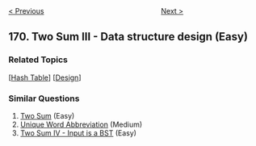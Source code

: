 <!--|This file generated by command(leetcode description); DO NOT EDIT.    |-->
<!--+----------------------------------------------------------------------+-->
<!--|@author    Openset <openset.wang@gmail.com>                           |-->
<!--|@link      https://github.com/openset                                 |-->
<!--|@home      https://github.com/openset/leetcode                        |-->
<!--+----------------------------------------------------------------------+-->

[< Previous](https://github.com/openset/leetcode/tree/master/problems/majority-element "Majority Element")
　　　　　　　　　　　　　　　　
[Next >](https://github.com/openset/leetcode/tree/master/problems/excel-sheet-column-number "Excel Sheet Column Number")

## 170. Two Sum III - Data structure design (Easy)



### Related Topics
  [[Hash Table](https://github.com/openset/leetcode/tree/master/tag/hash-table/README.md)]
  [[Design](https://github.com/openset/leetcode/tree/master/tag/design/README.md)]

### Similar Questions
  1. [Two Sum](https://github.com/openset/leetcode/tree/master/problems/two-sum) (Easy)
  1. [Unique Word Abbreviation](https://github.com/openset/leetcode/tree/master/problems/unique-word-abbreviation) (Medium)
  1. [Two Sum IV - Input is a BST](https://github.com/openset/leetcode/tree/master/problems/two-sum-iv-input-is-a-bst) (Easy)
